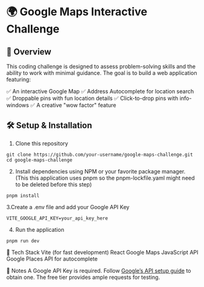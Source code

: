 # 🌍 Google Maps Interactive Challenge
## 📌 Overview
This coding challenge is designed to assess problem-solving skills and the ability to work with minimal guidance. The goal is to build a web application featuring:

✅ An interactive Google Map
✅ Address Autocomplete for location search
✅ Droppable pins with fun location details
✅ Click-to-drop pins with info-windows
✅ A creative "wow factor" feature

## 🛠️ Setup & Installation

1. Clone this repository
```
git clone https://github.com/your-username/google-maps-challenge.git
cd google-maps-challenge
```

2. Install dependencies using NPM or your favorite package manager. 
(This this application uses pnpm so the pnpm-lockfile.yaml might need to be deleted before this step)
```
pnpm install
```

3.Create a .env file and add your Google API Key
```
VITE_GOOGLE_API_KEY=your_api_key_here
```

4. Run the application
```
pnpm run dev
```

🔗 Tech Stack
Vite (for fast development)
React
Google Maps JavaScript API
Google Places API for autocomplete

📜 Notes
A Google API Key is required. Follow [Google’s API setup guide](https://support.google.com/googleapi/answer/6158862?hl=en) to obtain one.
The free tier provides ample requests for testing.
